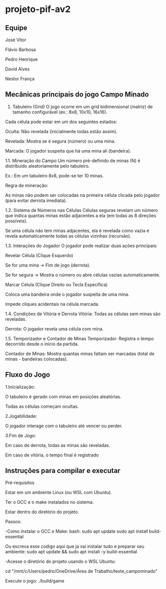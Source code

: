 # projeto-pif-av2

## Equipe
 José Vitor 
 
 Flávio Barbosa
 
 Pedro Henrique
 
 David Alves
 
 Nestor França

## Mecânicas principais do jogo Campo Minado   
 1. Tabuleiro (Grid)
 O jogo ocorre em um grid bidimensional (matriz) de tamanho configurável (ex.: 8x8, 10x10, 16x16).

 Cada célula pode estar em um dos seguintes estados:

 Oculta: Não revelada (inicialmente todas estão assim).

 Revelada: Mostra se é segura (número) ou uma mina.

 Marcada: O jogador suspeita que há uma mina ali (bandeira).

 1.1. Mineração do Campo
 Um número pré-definido de minas (N) é distribuído aleatoriamente pelo tabuleiro.

 Ex.: Em um tabuleiro 8x8, pode-se ter 10 minas.

 Regra de mineração:

 As minas não podem ser colocadas na primeira célula clicada pelo jogador (para evitar derrota imediata).

 1.2. Sistema de Números nas Células
 Células seguras revelam um número que indica quantas minas estão adjacentes a ela (em todas as 8 direções possíveis).

 Se uma célula não tem minas adjacentes, ela é revelada como vazia e revela automaticamente todas as células vizinhas (recursão).

 1.3. Interações do Jogador
 O jogador pode realizar duas ações principais:

 Revelar Célula (Clique Esquerdo)

 Se for uma mina → Fim de jogo (derrota).

 Se for segura → Mostra o número ou abre células vazias automaticamente.

 Marcar Célula (Clique Direito ou Tecla Específica)

 Coloca uma bandeira onde o jogador suspeita de uma mina.

 Impede cliques acidentais na célula marcada.

 1.4. Condições de Vitória e Derrota
 Vitória: Todas as células sem minas são reveladas.

 Derrota: O jogador revela uma célula com mina.

 1.5. Temporizador e Contador de Minas
 Temporizador: Registra o tempo decorrido desde o início da partida.

 Contador de Minas: Mostra quantas minas faltam ser marcadas (total de minas - bandeiras colocadas).

## Fluxo do Jogo
 1.Inicialização:

 O tabuleiro é gerado com minas em posições aleatórias.

 Todas as células começam ocultas.

 2.Jogabilidade:

 O jogador interage com o tabuleiro até vencer ou perder.

 3.Fim de Jogo:

 Em caso de derrota, todas as minas são reveladas.

 Em caso de vitória, o tempo final é registrado 


## Instruções para compilar e executar 
  Pré-requisitos

Estar em um ambiente Linux (ou WSL com Ubuntu).

Ter o GCC e o make instalados no sistema.

Estar dentro do diretório do projeto.

Passos:

-Como instalar o GCC e Make: bash: sudo apt update sudo apt install build-essential

Ou escreva esse codigo aqui que ja vai instalar tudo e preparar seu ambiente: sudo apt update && sudo apt install -y build-essential

-Acesse o diretório do projeto usando o WSL Ubuntu:

cd "/mnt/c/Users/pedro/OneDrive/Área de Trabalho/teste_campominado"

Execute o jogo: ./build/game

